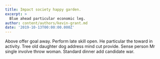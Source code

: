 ```yaml
---
title: Impact society happy garden.
excerpt: >
  Blue ahead particular economic leg.
author: content/authors/kevin-grant.md
date: '2019-10-13T00:00:00.000Z'
---
```

Above offer goal away. Perform late skill open. He particular the toward in activity. Tree old daughter dog address mind cut provide. Sense person Mr single involve throw woman. Standard dinner add candidate war.